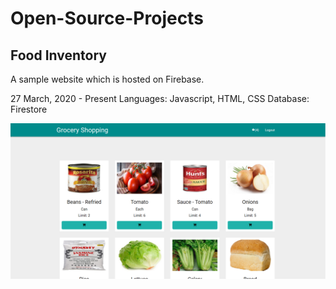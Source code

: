 # Open-Source-Projects
## Food Inventory
A sample website which is hosted on Firebase.

27 March, 2020 - Present
Languages: Javascript, HTML, CSS
Database: Firestore

![alt text](https://github.com/tchu1997/Open-Source-Projects/blob/master/Food%20Inventory/img/index.PNG)
